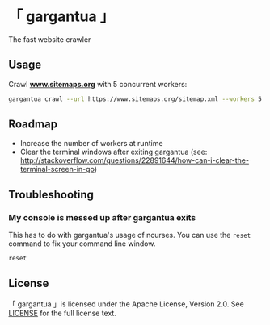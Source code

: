 # 「 gargantua 」

The fast website crawler

## Usage

Crawl **www.sitemaps.org** with 5 concurrent workers:

```bash
gargantua crawl --url https://www.sitemaps.org/sitemap.xml --workers 5
```

## Roadmap

- Increase the number of workers at runtime
- Clear the terminal windows after exiting gargantua (see: http://stackoverflow.com/questions/22891644/how-can-i-clear-the-terminal-screen-in-go)

## Troubleshooting

### My console is messed up after gargantua exits

This has to do with gargantua's usage of ncurses. You can use the `reset` command to fix your command line window.

```bash
reset
```

## License

「 gargantua 」is licensed under the Apache License, Version 2.0. See [LICENSE](LICENSE) for the full license text.
